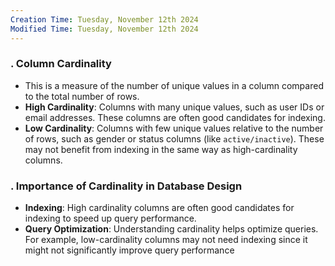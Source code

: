 ```yaml
---
Creation Time: Tuesday, November 12th 2024
Modified Time: Tuesday, November 12th 2024
---
```

### . **Column Cardinality**

- This is a measure of the number of unique values in a column compared to the total number of rows.
- **High Cardinality**: Columns with many unique values, such as user IDs or email addresses. These columns are often good candidates for indexing.
- **Low Cardinality**: Columns with few unique values relative to the number of rows, such as gender or status columns (like `active/inactive`). These may not benefit from indexing in the same way as high-cardinality columns.

### . **Importance of Cardinality in Database Design**

- **Indexing**: High cardinality columns are often good candidates for indexing to speed up query performance.
- **Query Optimization**: Understanding cardinality helps optimize queries. For example, low-cardinality columns may not need indexing since it might not significantly improve query performance